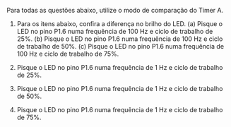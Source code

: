 Para todas as questões abaixo, utilize o modo de comparação do Timer A.

1. Para os itens abaixo, confira a diferença no brilho do LED.
	(a) Pisque o LED no pino P1.6 numa frequência de 100 Hz e ciclo de trabalho de 25%.
	(b) Pisque o LED no pino P1.6 numa frequência de 100 Hz e ciclo de trabalho de 50%.
	(c) Pisque o LED no pino P1.6 numa frequência de 100 Hz e ciclo de trabalho de 75%.

2. Pisque o LED no pino P1.6 numa frequência de 1 Hz e ciclo de trabalho de 25%.

3. Pisque o LED no pino P1.6 numa frequência de 1 Hz e ciclo de trabalho de 50%.

4. Pisque o LED no pino P1.6 numa frequência de 1 Hz e ciclo de trabalho de 75%.
